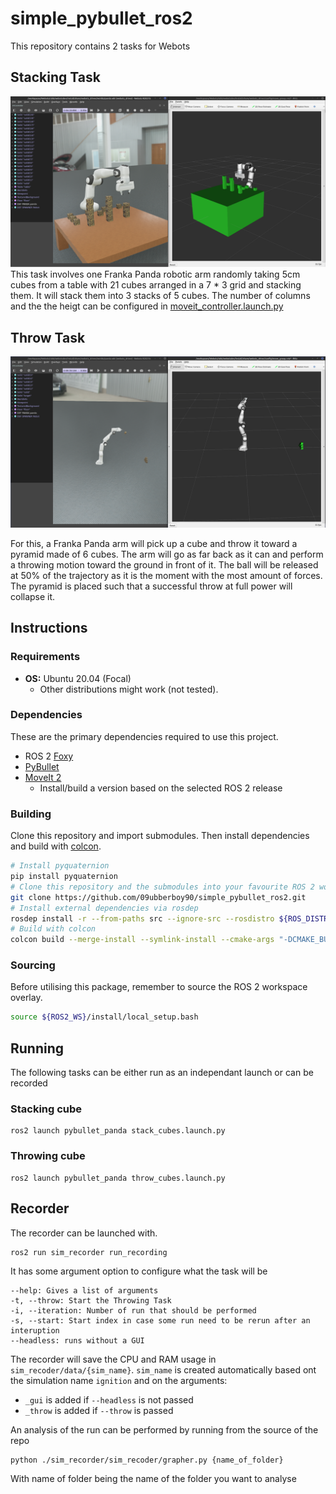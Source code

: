 # simple_pybullet_ros2

This repository contains 2 tasks for Webots  

## Stacking Task
![Stacking Cube task](https://github.com/09ubberboy90/simple_webot_ros2/blob/bbe24b34e19a651f0feb8c4047790903ab244baa/imgs/Webots_place.png "Stacking Cube task")
This task involves one Franka Panda robotic arm randomly taking 5cm cubes from a table with 21 cubes arranged in a 7 * 3 grid and stacking them. It will stack them into 3 stacks of 5 cubes. The number of columns and the the heigt can be configured in [moveit_controller.launch.py](https://github.com/09ubberboy90/simple_pybullet_ros2/blob/a3e75c9919a51bfc330262185354c40cc120376c/pybullet_panda/launch/moveit_controller.launch.py#L58)

## Throw Task
![Throw Task](https://github.com/09ubberboy90/simple_webot_ros2/blob/bbe24b34e19a651f0feb8c4047790903ab244baa/imgs/Webots_throw.png "Throw Task ")

For this, a Franka Panda arm will pick up a cube and throw it toward a pyramid made of 6 cubes. The arm will go as far back as it can and perform a throwing motion toward the ground in front of it. The ball will be released at 50% of the trajectory as it is the moment with the most amount of forces. The pyramid is placed such that a successful throw at full power will collapse it. 

## Instructions

### Requirements

- **OS:** Ubuntu 20.04 (Focal)
  - Other distributions might work (not tested).

### Dependencies

These are the primary dependencies required to use this project.

- ROS 2 [Foxy](https://docs.ros.org/en/foxy/Installation.html)
- [PyBullet](https://pybullet.org/wordpress/)
- [MoveIt 2](https://moveit.ros.org/install-moveit2/binary)
  - Install/build a version based on the selected ROS 2 release

### Building

Clone this repository and import submodules. Then install dependencies and build with [colcon](https://colcon.readthedocs.io).

```bash
# Install pyquaternion
pip install pyquaternion
# Clone this repository and the submodules into your favourite ROS 2 workspace
git clone https://github.com/09ubberboy90/simple_pybullet_ros2.git
# Install external dependencies via rosdep
rosdep install -r --from-paths src --ignore-src --rosdistro ${ROS_DISTRO}
# Build with colcon
colcon build --merge-install --symlink-install --cmake-args "-DCMAKE_BUILD_TYPE=Release"
```

### Sourcing

Before utilising this package, remember to source the ROS 2 workspace overlay.

```bash
source ${ROS2_WS}/install/local_setup.bash
```

## Running
The following tasks can be either run as an independant launch or can be recorded

### Stacking cube

```
ros2 launch pybullet_panda stack_cubes.launch.py
```
### Throwing cube

```
ros2 launch pybullet_panda throw_cubes.launch.py
```
## Recorder
The recorder can be launched with. 
```
ros2 run sim_recorder run_recording 
```
It has some argument option to configure what the task will be
```
--help: Gives a list of arguments
-t, --throw: Start the Throwing Task
-i, --iteration: Number of run that should be performed
-s, --start: Start index in case some run need to be rerun after an interuption
--headless: runs without a GUI
```

The recorder will save the CPU and RAM usage in `sim_recoder/data/{sim_name}`.
`sim_name` is created automatically based ont the simulation name `ignition` and on the arguments:
- `_gui` is added if `--headless` is not passed
- `_throw` is added if `--throw` is passed

An analysis of the run can be performed by running from the source of the repo
```
python ./sim_recorder/sim_recoder/grapher.py {name_of_folder}
```
With name of folder being the name of the folder you want to analyse
